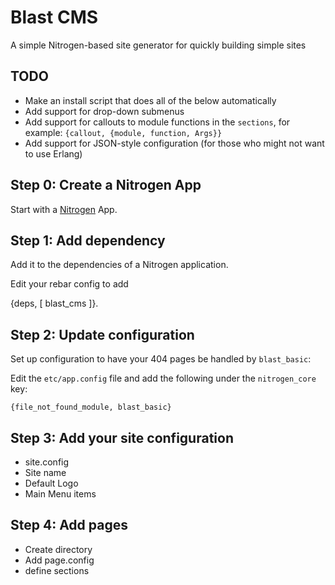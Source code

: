 # Blast CMS

A simple Nitrogen-based site generator for quickly building simple sites 

## TODO

* Make an install script that does all of the below automatically
* Add support for drop-down submenus
* Add support for callouts to module functions in the `sections`, for example:
  `{callout, {module, function, Args}}`
* Add support for JSON-style configuration (for those who might not want to use
  Erlang)

## Step 0: Create a Nitrogen App

Start with a [Nitrogen](https://nitrogenproject.com) App.

## Step 1: Add dependency

Add it to the dependencies of a Nitrogen application.

Edit your rebar config to add

{deps, [
	blast_cms
]}.

## Step 2: Update configuration

Set up configuration to have your 404 pages be handled by `blast_basic`:

Edit the `etc/app.config` file and add the following under the `nitrogen_core` key:

```
{file_not_found_module, blast_basic}
```

## Step 3: Add your site configuration

* site.config
* Site name
* Default Logo
* Main Menu items

## Step 4: Add pages

* Create directory
* Add page.config
* define sections

